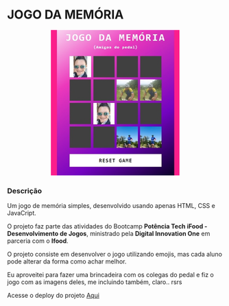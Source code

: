 
# JOGO DA MEMÓRIA

<div align="center">
<img src="./src/img/print.jpg" width="300px">
</div>


### Descrição


Um jogo de memória simples, desenvolvido usando apenas HTML, CSS e JavaCript.

O projeto faz parte das atividades do Bootcamp **Potência Tech iFood - Desenvolvimento de Jogos**, ministrado pela **Digital Innovation One** em parceria com o **Ifood**.

O projeto consiste em desenvolver o jogo utilizando emojis, mas cada aluno pode alterar da forma como achar melhor. 

Eu aproveitei para fazer uma brincadeira com os colegas do pedal e fiz o jogo com as imagens deles, me incluindo também, claro.. rsrs






Acesse o deploy do projeto [Aqui](https://bajan1408.github.io/jogo-da-memoria-com-js/)
